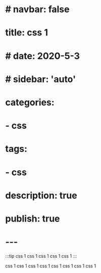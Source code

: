 <!-- --- -->
# # navbar: false
# title: css 1
# # date: 2020-5-3
# # sidebar: 'auto'
# categories:
#  - css
# tags:
#  - css
# description: true
# publish: true

# ---

:::tip
css 1 css 1  css 1 css 1  css 1 
:::

css 1  css 1 css 1  css 1 css 1  css 1 css 1  css 1 
